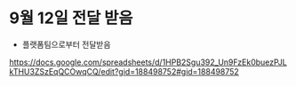 
# 9월 12일 전달 받음
- 플랫폼팀으로부터 전달받음

https://docs.google.com/spreadsheets/d/1HPB2Sgu392_Un9FzEk0buezPJLkTHU3ZSzEqQCOwqCQ/edit?gid=188498752#gid=188498752


